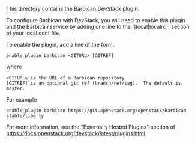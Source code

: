 This directory contains the Barbican DevStack plugin.

To configure Barbican with DevStack, you will need to enable this plugin and
the Barbican service by adding one line to the [[local|localrc]] section of
your local.conf file.

To enable the plugin, add a line of the form:

    enable_plugin barbican <GITURL> [GITREF]

where

    <GITURL> is the URL of a Barbican repository
    [GITREF] is an optional git ref (branch/ref/tag).  The default is master.

For example

    enable_plugin barbican https://git.openstack.org/openstack/barbican stable/liberty

For more information, see the "Externally Hosted Plugins" section of
https://docs.openstack.org/devstack/latest/plugins.html
